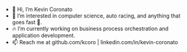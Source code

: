 - 👋 Hi, I’m Kevin Coronato
- 👀 I’m interested in computer science, auto racing, and anything that goes fast 🚀.
- 🔥 I’m currently working on business process orchestration and application development.
- 📫 Reach me at github.com/kcoro | linkedin.com/in/kevin-coronato
<!---
kcoro/kcoro is a ✨ special ✨ repository because its `README.md` (this file) appears on your GitHub profile.
You can click the Preview link to take a look at your changes.
--->
